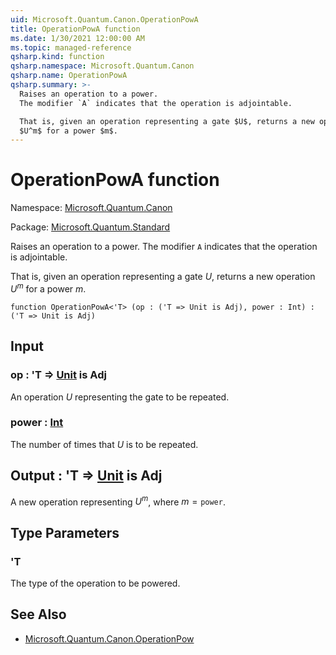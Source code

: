 ```yaml
---
uid: Microsoft.Quantum.Canon.OperationPowA
title: OperationPowA function
ms.date: 1/30/2021 12:00:00 AM
ms.topic: managed-reference
qsharp.kind: function
qsharp.namespace: Microsoft.Quantum.Canon
qsharp.name: OperationPowA
qsharp.summary: >-
  Raises an operation to a power.
  The modifier `A` indicates that the operation is adjointable.

  That is, given an operation representing a gate $U$, returns a new operation
  $U^m$ for a power $m$.
---
```


# OperationPowA function

Namespace: [Microsoft.Quantum.Canon](xref:Microsoft.Quantum.Canon)

Package: [Microsoft.Quantum.Standard](https://nuget.org/packages/Microsoft.Quantum.Standard)


Raises an operation to a power.The modifier `A` indicates that the operation is adjointable.That is, given an operation representing a gate $U$, returns a new operation$U^m$ for a power $m$.

```qsharp
function OperationPowA<'T> (op : ('T => Unit is Adj), power : Int) : ('T => Unit is Adj)
```


## Input

### op : 'T => [Unit](xref:microsoft.quantum.lang-ref.unit)  is Adj

An operation $U$ representing the gate to be repeated.


### power : [Int](xref:microsoft.quantum.lang-ref.int)

The number of times that $U$ is to be repeated.



## Output : 'T => [Unit](xref:microsoft.quantum.lang-ref.unit)  is Adj

A new operation representing $U^m$, where $m = \texttt{power}$.

## Type Parameters

### 'T

The type of the operation to be powered.

## See Also

- [Microsoft.Quantum.Canon.OperationPow](xref:Microsoft.Quantum.Canon.OperationPow)